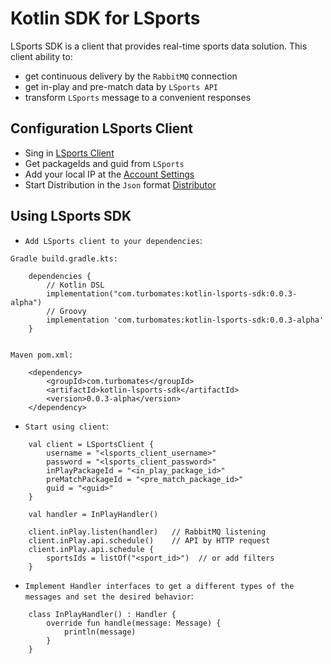 # Kotlin SDK for LSports

LSports SDK is a client that provides real-time sports data solution.
This client ability to:
- get continuous delivery by the `RabbitMQ` connection 
- get in-play and pre-match data by `LSports API`
- transform `LSports` message to a convenient responses

## Configuration LSports Client

- Sing in [LSports Client](https://client.lsports.eu/)
- Get packageIds and guid from `LSports`
- Add your local IP at the [Account Settings](https://client.lsports.eu/OddService/Account)
- Start Distribution in the `Json` format [Distributor](https://client.lsports.eu/OddService/Pusher)

## Using LSports SDK

- `Add LSports client to your dependencies`: 
```
Gradle build.gradle.kts:
 
    dependencies {
        // Kotlin DSL
        implementation("com.turbomates:kotlin-lsports-sdk:0.0.3-alpha")
        // Groovy
        implementation 'com.turbomates:kotlin-lsports-sdk:0.0.3-alpha'
    }


Maven pom.xml: 

    <dependency>
        <groupId>com.turbomates</groupId>
        <artifactId>kotlin-lsports-sdk</artifactId>
        <version>0.0.3-alpha</version>
    </dependency>
```

- `Start using client`: 
```
    val client = LSportsClient {
        username = "<lsports_client_username>"
        password = "<lsports_client_password>"
        inPlayPackageId = "<in_play_package_id>"
        preMatchPackageId = "<pre_match_package_id>"
        guid = "<guid>"
    }

    val handler = InPlayHandler()
      
    client.inPlay.listen(handler)   // RabbitMQ listening
    client.inPlay.api.schedule()    // API by HTTP request
    client.inPlay.api.schedule {
        sportsIds = listOf("<sport_id>")  // or add filters
    }   
```
- `Implement Handler interfaces to get a different types of the messages and set the desired behavior`:
``` 
    class InPlayHandler() : Handler {
        override fun handle(message: Message) {
            println(message)
        }
    }
```
